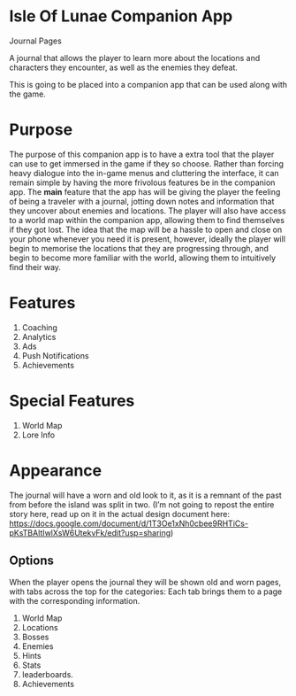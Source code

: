 # Isle Of Lunae Companion App
Journal Pages

A journal that allows the player to learn more about the locations and characters they encounter, as well as the enemies they defeat.

This is going to be placed into a companion app that can be used along with the game.
# Purpose
The purpose of this companion app is to have a extra tool that the player can use to get immersed in the game if they so choose. 
Rather than forcing heavy dialogue into the in-game menus and cluttering the interface, it can remain simple by having the more frivolous features be in the companion app. 
The **main** feature that the app has will be giving the player the feeling of being a traveler with a journal, jotting down notes and information that they uncover about enemies and locations. 
The player will also have access to a world map within the companion app, allowing them to find themselves if they got lost. 
The idea that the map will be a hassle to open and close on your phone whenever you need it is present, however, ideally the player will begin to memorise the locations that they are progressing through, and begin to become more familiar with the world, allowing them to intuitively find their way.

# Features
1. Coaching
2. Analytics
3. Ads
4. Push Notifications 
5. Achievements
 
# Special Features
1. World Map
2. Lore Info


# Appearance
The journal will have a worn and old look to it, as it is a remnant of the past from before the island was split in two. 
(I’m not going to repost the entire story here, read up on it in the actual design document here: https://docs.google.com/document/d/1T3Oe1xNh0cbee9RHTiCs-pKsTBAltIwlXsW6UtekvFk/edit?usp=sharing)

## Options
When the player opens the journal they will be shown old and worn pages, with tabs across the top for the categories: 
Each tab brings them to a page with the corresponding information.
1. World Map
2. Locations
3. Bosses
4. Enemies
5. Hints
6. Stats
7. leaderboards. 
8. Achievements

